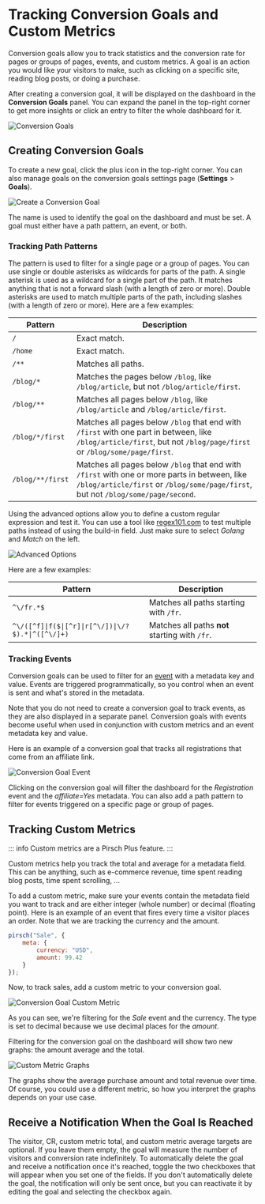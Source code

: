 # Tracking Conversion Goals and Custom Metrics

Conversion goals allow you to track statistics and the conversion rate for pages or groups of pages, events, and custom metrics. A goal is an action you would like your visitors to make, such as clicking on a specific site, reading blog posts, or doing a purchase.

After creating a conversion goal, it will be displayed on the dashboard in the **Conversion Goals** panel. You can expand the panel in the top-right corner to get more insights or click an entry to filter the whole dashboard for it.

![Conversion Goals](../static/advanced/goals.png)

## Creating Conversion Goals

To create a new goal, click the plus icon in the top-right corner. You can also manage goals on the conversion goals settings page (**Settings** > **Goals**).

![Create a Conversion Goal](../static/advanced/create-goal.png)

The name is used to identify the goal on the dashboard and must be set. A goal must either have a path pattern, an event, or both.

### Tracking Path Patterns

The pattern is used to filter for a single page or a group of pages. You can use single or double asterisks as wildcards for parts of the path. A single asterisk is used as a wildcard for a single part of the path. It matches anything that is not a forward slash (with a length of zero or more). Double asterisks are used to match multiple parts of the path, including slashes (with a length of zero or more). Here are a few examples:

| Pattern | Description |
| - | - |
| `/` | Exact match. |
| `/home` | Exact match. |
| `/**` | Matches all paths. |
| `/blog/*` | Matches the pages below `/blog`, like `/blog/article`, but not `/blog/article/first`. |
| `/blog/**` | Matches all pages below `/blog`, like `/blog/article` and `/blog/article/first`. |
| `/blog/*/first` | Matches all pages below `/blog` that end with `/first` with one part in between, like `/blog/article/first`, but not `/blog/page/first` or `/blog/some/page/first`. |
| `/blog/**/first` | Matches all pages below `/blog` that end with `/first` with one or more parts in between, like `/blog/article/first` or `/blog/some/page/first`, but not `/blog/some/page/second`. |

Using the advanced options allow you to define a custom regular expression and test it. You can use a tool like [regex101.com](https://regex101.com/) to test multiple paths instead of using the build-in field. Just make sure to select *Golang* and *Match* on the left.

![Advanced Options](../static/advanced/goal-advanced.png)

Here are a few examples:

| Pattern | Description |
| - | - |
| `^\/fr.*$` | Matches all paths starting with `/fr`. |
| `^\/([^f]\|f($\|[^r]\|r[^\/])\|\/?$).*\|^([^\/]+)` | Matches all paths **not** starting with `/fr`. |

### Tracking Events

Conversion goals can be used to filter for an [event](/advanced/events) with a metadata key and value. Events are triggered programmatically, so you control when an event is sent and what's stored in the metadata.

Note that you do not need to create a conversion goal to track events, as they are also displayed in a separate panel. Conversion goals with events become useful when used in conjunction with custom metrics and an event metadata key and value.

Here is an example of a conversion goal that tracks all registrations that come from an affiliate link.

![Conversion Goal Event](../static/advanced/goal-event.png)

Clicking on the conversion goal will filter the dashboard for the *Registration* event and the *affiliate=Yes* metadata. You can also add a path pattern to filter for events triggered on a specific page or group of pages.

## Tracking Custom Metrics

::: info
Custom metrics are a Pirsch Plus feature.
:::

Custom metrics help you track the total and average for a metadata field. This can be anything, such as e-commerce revenue, time spent reading blog posts, time spent scrolling, ...

To add a custom metric, make sure your events contain the metadata field you want to track and are either integer (whole number) or decimal (floating point). Here is an example of an event that fires every time a visitor places an order. Note that we are tracking the currency and the amount.

```js
pirsch("Sale", {
    meta: {
        currency: "USD",
        amount: 99.42
    }
});
```

Now, to track sales, add a custom metric to your conversion goal.

![Conversion Goal Custom Metric](../static/advanced/goal-custom-metric.png)

As you can see, we're filtering for the *Sale* event and the currency. The type is set to decimal because we use decimal places for the *amount*.

Filtering for the conversion goal on the dashboard will show two new graphs: the amount average and the total.

![Custom Metric Graphs](../static/advanced/custom-metric-graphs.png)

The graphs show the average purchase amount and total revenue over time. Of course, you could use a different metric, so how you interpret the graphs depends on your use case.

## Receive a Notification When the Goal Is Reached

The visitor, CR, custom metric total, and custom metric average targets are optional. If you leave them empty, the goal will measure the number of visitors and conversion rate indefinitely. To automatically delete the goal and receive a notification once it's reached, toggle the two checkboxes that will appear when you set one of the fields. If you don't automatically delete the goal, the notification will only be sent once, but you can reactivate it by editing the goal and selecting the checkbox again.
